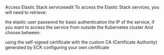 Access Elastic Stack servicesedit
To access the Elastic Stack services, you will need to retrieve:

the elastic user password for basic authentication
the IP of the service, if you want to access the service from outside the Kubernetes cluster
And choose between:

using the self-signed certificate with the custom CA (Certificate Authority) generated by ECK
configuring your own certificate
